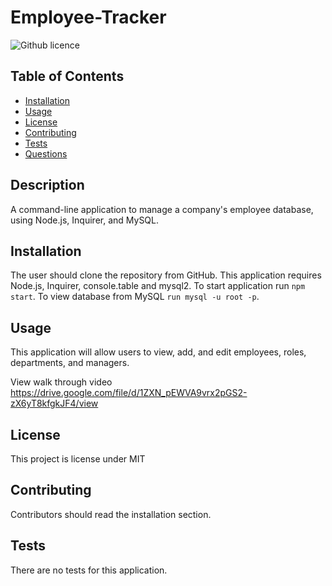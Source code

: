 # Employee-Tracker 
![Github licence](http://img.shields.io/badge/license-MIT-blue.svg)


## Table of Contents
* [Installation](#installation)
* [Usage](#usage)
* [License](#license)
* [Contributing](#contributing)
* [Tests](#tests)
* [Questions](#questions)

## Description 
A command-line application to manage a company's employee database, using Node.js, Inquirer, and MySQL.

## Installation 
The user should clone the repository from GitHub.
 This application requires Node.js, Inquirer, console.table and mysql2. To start application run `npm start`. To view database from MySQL `run mysql -u root -p`. 

## Usage 
This application will allow users to view, add, and edit employees, roles, departments, and managers. 

View walk through video https://drive.google.com/file/d/1ZXN_pEWVA9vrx2pGS2-zX6yT8kfgkJF4/view 

## License 
This project is license under MIT

## Contributing 
Contributors should read the installation section. 

## Tests
There are no tests for this application. 

